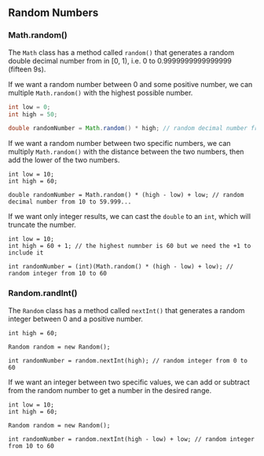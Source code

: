 ## Random Numbers

### Math.random()

The `Math` class has a method called `random()` that generates a random double decimal number from in [0, 1), i.e. 0 to 0.9999999999999999 (fifteen 9s).

If we want a random number between 0 and some positive number, we can multiple `Math.random()` with the highest possible number. 

```java
int low = 0;
int high = 50;

double randomNumber = Math.random() * high; // random decimal number from 0 to 49.999...
```

If we want a random number between two specific numbers, we can multiply `Math.random()` with the distance between the two numbers, then add the lower of the two numbers.

```
int low = 10;
int high = 60;

double randomNumber = Math.random() * (high - low) + low; // random decimal number from 10 to 59.999...
```

If we want only integer results, we can cast the `double` to an `int`, which will truncate the number.

```
int low = 10;
int high = 60 + 1; // the highest numnber is 60 but we need the +1 to include it

int randomNumber = (int)(Math.random() * (high - low) + low); // random integer from 10 to 60
```

### Random.randInt()

The `Random` class has a method called `nextInt()` that generates a random integer between 0 and a positive number.

```
int high = 60;

Random random = new Random(); 

int randomNumber = random.nextInt(high); // random integer from 0 to 60
```

If we want an integer between two specific values, we can add or subtract from the random number to get a number in the desired range.

```
int low = 10;
int high = 60;

Random random = new Random(); 

int randomNumber = random.nextInt(high - low) + low; // random integer from 10 to 60
```
